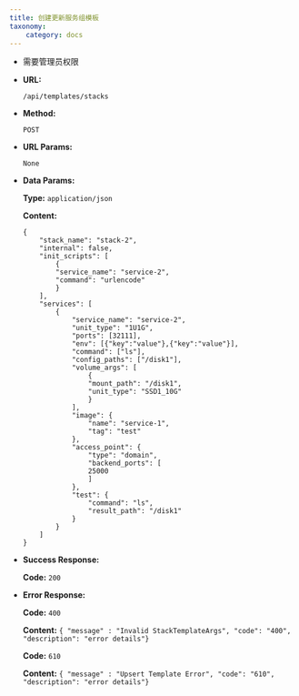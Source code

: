 ```yaml
---
title: 创建更新服务组模板
taxonomy:
    category: docs
---
```


- 需要管理员权限

* **URL:**

    `/api/templates/stacks`

* **Method:**

    `POST`

* **URL Params:**

    `None`

* **Data Params:**

	**Type:** `application/json`
	
	**Content:**

    ```
	{
		"stack_name": "stack-2",
		"internal": false,
		"init_scripts": [
			{
			"service_name": "service-2",
			"command": "urlencode"
			}
		],
		"services": [
			{
				"service_name": "service-2",
				"unit_type": "1U1G",
				"ports": [32111],
				"env": [{"key":"value"},{"key":"value"}],
				"command": ["ls"],
				"config_paths": ["/disk1"],
				"volume_args": [
					{
					"mount_path": "/disk1",
					"unit_type": "SSD1_10G"
					}
				],
				"image": {
					"name": "service-1",
					"tag": "test"
				},
				"access_point": {
					"type": "domain",
					"backend_ports": [
					25000
					]
				},
				"test": {
					"command": "ls",
					"result_path": "/disk1"
				}
			}
		]
	}
	```	

* **Success Response:**

	**Code:** `200`

* **Error Response:**

	**Code:** `400`
  	
  	**Content:** `{ "message" : "Invalid StackTemplateArgs", "code": "400", "description": "error details"}`

	**Code:** `610`
  	
  	**Content:** `{ "message" : "Upsert Template Error", "code": "610", "description": "error details"}`

